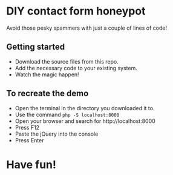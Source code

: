 # DIY contact form honeypot
Avoid those pesky spammers with just a couple of lines of code!

## Getting started
- Download the source files from this repo.
- Add the necessary code to your existing system.
- Watch the magic happen!

## To recreate the demo
- Open the terminal in the directory you downloaded it to.
- Use the command `php -S localhost:8000`
- Open your browser and search for http://localhost:8000
- Press F12
- Paste the jQuery into the console
- Press Enter
# Have fun!
